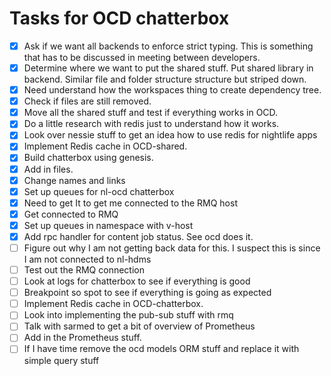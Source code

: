 # Tasks for OCD chatterbox

-   [x] Ask if we want all backends to enforce strict typing. This is something that has to be discussed in meeting between developers.
-   [x] Determine where we want to put the shared stuff. Put shared library in backend. Similar file
        and folder structure structure but striped down.
-   [x] Need understand how the workspaces thing to create dependency tree.
-   [x] Check if files are still removed.
-   [x] Move all the shared stuff and test if everything works in OCD.
-   [x] Do a little research with redis just to understand how it works.
-   [x] Look over nessie stuff to get an idea how to use redis for nightlife apps
-   [x] Implement Redis cache in OCD-shared.
-   [x] Build chatterbox using genesis.
-   [x] Add in files.
-   [x] Change names and links
-   [x] Set up queues for nl-ocd chatterbox
-   [x] Need to get It to get me connected to the RMQ host
-   [x] Get connected to RMQ
-   [x] Set up queues in namespace with v-host
-   [X] Add rpc handler for content job status. See ocd does it.
- [ ] Figure out why I am not getting back data for this.  I suspect this is since I am not connected to nl-hdms
-   [ ] Test out the RMQ connection
-   [ ] Look at logs for chatterbox to see if everything is good
-   [ ] Breakpoint so spot to see if everything is going as expected
-   [ ] Implement Redis cache in OCD-chatterbox.
-   [ ] Look into implementing the pub-sub stuff with rmq
-   [ ] Talk with sarmed to get a bit of overview of Prometheus
-   [ ] Add in the Prometheus stuff.
-   [ ] If I have time remove the ocd models ORM stuff and replace it with simple query stuff
